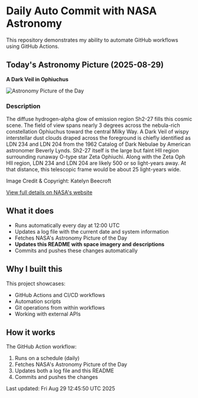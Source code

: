 # Daily Auto Commit with NASA Astronomy
This repository demonstrates my ability to automate GitHub workflows using GitHub Actions.

## Today's Astronomy Picture (2025-08-29)
**A Dark Veil in Ophiuchus**

![Astronomy Picture of the Day](https://apod.nasa.gov/apod/image/2508/DarkVeil_v2p1024.jpeg)

### Description
The diffuse hydrogen-alpha glow of emission region Sh2-27 fills this cosmic scene. The field of view spans nearly 3 degrees across the nebula-rich constellation Ophiuchus toward the central Milky Way. A Dark Veil of wispy interstellar dust clouds draped across the foreground is chiefly identified as LDN 234 and LDN 204 from the 1962 Catalog of Dark Nebulae by American astronomer Beverly Lynds. Sh2-27 itself is the large but faint HII region surrounding runaway O-type star Zeta Ophiuchi. Along with the Zeta Oph HII region, LDN 234 and LDN 204 are likely 500 or so light-years away. At that distance, this telescopic frame would be about 25 light-years wide.

Image Credit & Copyright: Katelyn Beecroft

[View full details on NASA's website](https://apod.nasa.gov/apod/astropix.html)

## What it does
- Runs automatically every day at 12:00 UTC
- Updates a log file with the current date and system information
- Fetches NASA's Astronomy Picture of the Day
- **Updates this README with space imagery and descriptions**
- Commits and pushes these changes automatically

## Why I built this
This project showcases:
- GitHub Actions and CI/CD workflows
- Automation scripts
- Git operations from within workflows
- Working with external APIs

## How it works
The GitHub Action workflow:
1. Runs on a schedule (daily)
2. Fetches NASA's Astronomy Picture of the Day
3. Updates both a log file and this README
4. Commits and pushes the changes

Last updated: Fri Aug 29 12:45:50 UTC 2025
